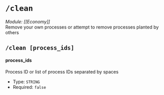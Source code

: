 # `/clean`
*Module: [[Economy]]*<br>
Remove your own processes or attempt to remove processes planted by others
## `/clean [process_ids]`
#### process_ids
Process ID or list of process IDs separated by spaces
- Type: `STRING`
- Required: `false`